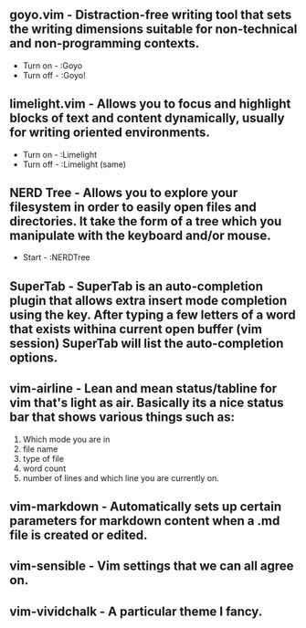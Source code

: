 ## goyo.vim - Distraction-free writing tool that sets the writing dimensions suitable for non-technical and non-programming contexts.

* Turn on - :Goyo
* Turn off - :Goyo!

## limelight.vim - Allows you to focus and highlight blocks of text and content dynamically, usually for writing oriented environments.

* Turn on - :Limelight
* Turn off - :Limelight (same)

## NERD Tree - Allows you to explore your filesystem in order to easily open files and directories. It take the form of a tree which you manipulate with the keyboard and/or mouse.

* Start - :NERDTree

## SuperTab - SuperTab is an auto-completion plugin that allows extra insert mode completion using the key. After typing a few letters of a word that exists withina current open buffer (vim session) SuperTab will list the auto-completion options. 

## vim-airline - Lean and mean status/tabline for vim that's light as air. Basically its a nice status bar that shows various things such as: 
1. Which mode you are in
2. file name
3. type of file
4. word count
5. number of lines and which line you are currently on. 

## vim-markdown - Automatically sets up certain parameters for markdown content when a .md file is created or edited. 

## vim-sensible - Vim settings that we can all agree on. 

## vim-vividchalk - A particular theme I fancy.
